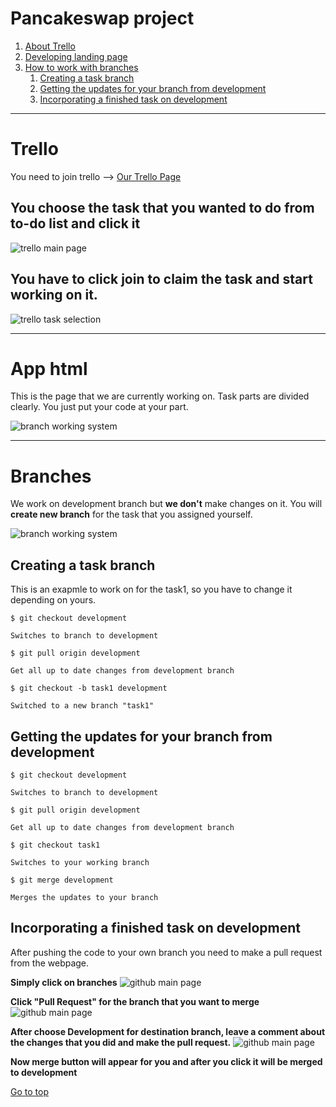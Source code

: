 # Pancakeswap project

1. [About Trello](#trello)
2. [Developing landing page](#app-html)
3. [How to work with branches](#branches)
    1. [Creating a task branch](#creating-a-task-branch)
    2. [Getting the updates for your branch from development](#getting-the-updates-for-your-branch-from-development)
    3. [Incorporating a finished task on development](#incorporating-a-finished-task-on-development)


---
# Trello
You need to join trello -->
    [Our Trello Page](https://trello.com/invite/b/MO9jiL4e/ATTIf428aa9db880d6832a5e3330fc0274aeF8E5AD87/web-development)


## You choose the task that you wanted to do from to-do list and click it
![trello main page](https://i.imgur.com/Jn7S9PG.png)


## You have to click join to claim the task and start working on it.
![trello task selection](https://i.imgur.com/Og2dl6L.png)

---

# App html

This is the page that we are currently working on. Task parts are divided clearly. You just put your code at your part.

![branch working system](https://i.imgur.com/Fop1OCO.png)


---
# Branches

We work on development branch but **we don't** make changes on it. You will **create new branch** for the task that you assigned yourself.




![branch working system](https://i.imgur.com/DwiR2BF.png)


## Creating a task branch

This is an exapmle to work on for the task1, so you have to change it depending on yours.

```
$ git checkout development

Switches to branch to development

$ git pull origin development

Get all up to date changes from development branch

$ git checkout -b task1 development

Switched to a new branch "task1"

```

## Getting the updates for your branch from development

```
$ git checkout development

Switches to branch to development

$ git pull origin development

Get all up to date changes from development branch

$ git checkout task1

Switches to your working branch

$ git merge development

Merges the updates to your branch
```


## Incorporating a finished task on development

After pushing the code to your own branch you need to make a pull request from the webpage.


**Simply click on branches**
![github main page](https://i.imgur.com/WY7Eq9F.png)


**Click "Pull Request" for the branch that you want to merge**
![github main page](https://i.imgur.com/XxFW4aU.png)

**After choose Development for destination branch, leave a comment about the changes that you did and make the pull request.**
![github main page](https://i.imgur.com/lvqwBZb.png)

**Now merge button will appear for you and after you click it will be merged to development**


[Go to top](#pancakeswap-project)



